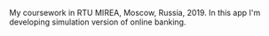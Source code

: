 My coursework in RTU MIREA, Moscow, Russia, 2019. In this app I'm developing simulation version of online banking.
